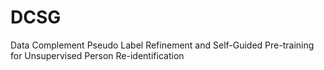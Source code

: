 # DCSG
Data Complement Pseudo Label Refinement and Self-Guided Pre-training for Unsupervised Person Re-identification
